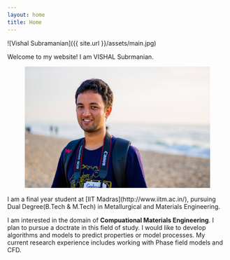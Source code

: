 ```yaml
---
layout: home
title: Home
---
```


![Vishal Subramanian]({{ site.url }}/assets/main.jpg)

Welcome to my website!
I am VISHAL Subrmanian.

<figure>
<img class="home" src="/assets/main.jpg" alt="Me">

</figure>
I am a final year student at [IIT Madras](http://www.iitm.ac.in/), pursuing Dual Degree(B.Tech & M.Tech) in Metallurgical and Materials Engineering. 

I am interested in the domain of **Compuational Materials Engineering**. 
I plan to pursue a doctrate in this field of study. I would like to develop algorithms and models to predict properties or model processes. My current research experience includes working with Phase field models and CFD. 


